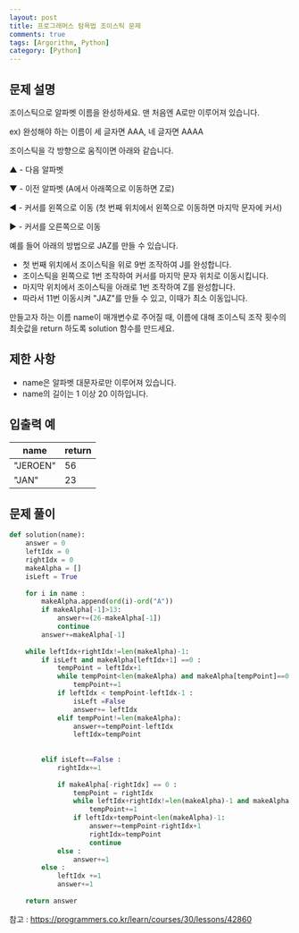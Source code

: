```yaml
---
layout: post
title: 프로그래머스 탐욕법 조이스틱 문제
comments: true
tags: [Argorithm, Python]
category: [Python]
---
```


## 문제 설명
조이스틱으로 알파벳 이름을 완성하세요. 맨 처음엔 A로만 이루어져 있습니다.

ex) 완성해야 하는 이름이 세 글자면 AAA, 네 글자면 AAAA

조이스틱을 각 방향으로 움직이면 아래와 같습니다.

▲ - 다음 알파벳

▼ - 이전 알파벳 (A에서 아래쪽으로 이동하면 Z로)

◀ - 커서를 왼쪽으로 이동 (첫 번째 위치에서 왼쪽으로 이동하면 마지막 문자에 커서)

▶ - 커서를 오른쪽으로 이동

예를 들어 아래의 방법으로 JAZ를 만들 수 있습니다.

- 첫 번째 위치에서 조이스틱을 위로 9번 조작하여 J를 완성합니다.
- 조이스틱을 왼쪽으로 1번 조작하여 커서를 마지막 문자 위치로 이동시킵니다.
- 마지막 위치에서 조이스틱을 아래로 1번 조작하여 Z를 완성합니다.
- 따라서 11번 이동시켜 "JAZ"를 만들 수 있고, 이때가 최소 이동입니다.

만들고자 하는 이름 name이 매개변수로 주어질 때, 이름에 대해 조이스틱 조작 횟수의 최솟값을 return 하도록 solution 함수를 만드세요.

## 제한 사항
- name은 알파벳 대문자로만 이루어져 있습니다.
- name의 길이는 1 이상 20 이하입니다.

## 입출력 예  
| name  | return |
|---| --- |
|"JEROEN"| 56 |
|"JAN"| 23 |  

## 문제 풀이

```python
def solution(name):
    answer = 0
    leftIdx = 0
    rightIdx = 0
    makeAlpha = []
    isLeft = True
    
    for i in name :
        makeAlpha.append(ord(i)-ord("A"))
        if makeAlpha[-1]>13:
            answer+=(26-makeAlpha[-1])
            continue
        answer+=makeAlpha[-1]
    
    while leftIdx+rightIdx!=len(makeAlpha)-1:
        if isLeft and makeAlpha[leftIdx+1] ==0 :
            tempPoint = leftIdx+1
            while tempPoint<len(makeAlpha) and makeAlpha[tempPoint]==0:
                tempPoint+=1
            if leftIdx < tempPoint-leftIdx-1 : 
                isLeft =False
                answer+= leftIdx
            elif tempPoint!=len(makeAlpha):
                answer+=tempPoint-leftIdx
                leftIdx=tempPoint
                
                
        elif isLeft==False :
            rightIdx+=1
            
            if makeAlpha[-rightIdx] == 0 :
                tempPoint = rightIdx
                while leftIdx+rightIdx!=len(makeAlpha)-1 and makeAlpha[-tempPoint] == 0 :
                    tempPoint+=1
                if leftIdx+tempPoint<len(makeAlpha)-1:
                    answer+=tempPoint-rightIdx+1
                    rightIdx=tempPoint
                    continue
            else :
                answer+=1
        else :
            leftIdx +=1      
            answer+=1
            
    return answer
```


참고 : <https://programmers.co.kr/learn/courses/30/lessons/42860>